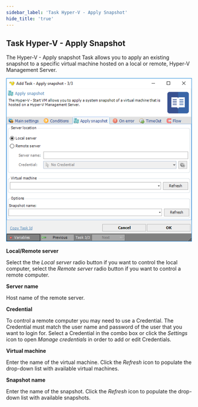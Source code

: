 ```yaml
---
sidebar_label: 'Task Hyper-V - Apply Snapshot'
hide_title: 'true'
---
```


## Task Hyper-V - Apply Snapshot

The Hyper-V - Apply snapshot Task allows you to apply an existing snapshot to a specific virtual machine hosted on a local or remote, Hyper-V Management Server.

![](../../../../../static/img/taskhypervapplysnapshot.png)

**Local/Remote server**

Select the the *Local server* radio button if you want to control the local computer, select the *Remote server* radio button if you want to control a remote computer.
 
**Server name**

Host name of the remote server.
 
**Credential**

To control a remote computer you may need to use a Credential. The Credential must match the user name and password of the user that you want to login for. Select a Credential in the combo box or click the *Settings* icon to open *Manage credentials* in order to add or edit Credentials.
 
**Virtual machine**

Enter the name of the virtual machine. Click the *Refresh* icon to populate the drop-down list with available virtual machines.
 
**Snapshot name**

Enter the name of the snapshot. Click the *Refresh* icon to populate the drop-down list with available snapshots.